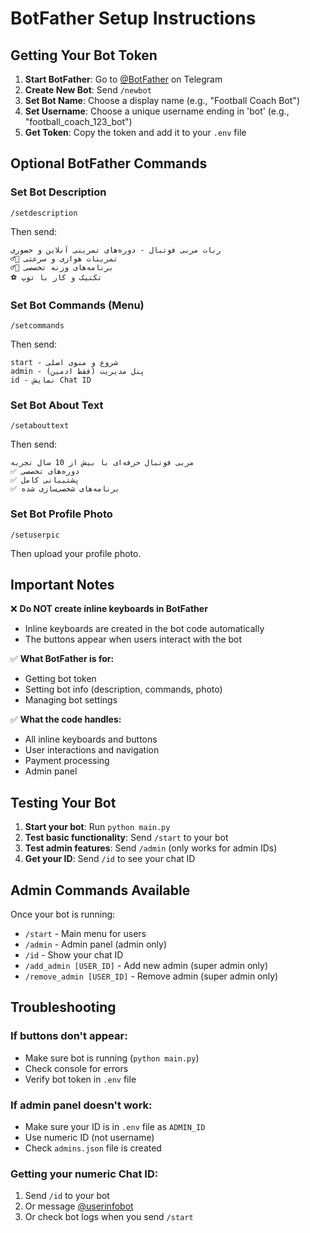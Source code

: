 # BotFather Setup Instructions

## Getting Your Bot Token

1. **Start BotFather**: Go to [@BotFather](https://t.me/botfather) on Telegram
2. **Create New Bot**: Send `/newbot`
3. **Set Bot Name**: Choose a display name (e.g., "Football Coach Bot")
4. **Set Username**: Choose a unique username ending in 'bot' (e.g., "football_coach_123_bot")
5. **Get Token**: Copy the token and add it to your `.env` file

## Optional BotFather Commands

### Set Bot Description
```
/setdescription
```
Then send:
```
ربات مربی فوتبال - دوره‌های تمرینی آنلاین و حضوری
🏃‍♂️ تمرینات هوازی و سرعتی
🏋️‍♂️ برنامه‌های وزنه تخصصی
⚽ تکنیک و کار با توپ
```

### Set Bot Commands (Menu)
```
/setcommands
```
Then send:
```
start - شروع و منوی اصلی
admin - پنل مدیریت (فقط ادمین)
id - نمایش Chat ID
```

### Set Bot About Text
```
/setabouttext
```
Then send:
```
مربی فوتبال حرفه‌ای با بیش از 10 سال تجربه
✅ دوره‌های تخصصی
✅ پشتیبانی کامل
✅ برنامه‌های شخصی‌سازی شده
```

### Set Bot Profile Photo
```
/setuserpic
```
Then upload your profile photo.

## Important Notes

❌ **Do NOT create inline keyboards in BotFather**
- Inline keyboards are created in the bot code automatically
- The buttons appear when users interact with the bot

✅ **What BotFather is for:**
- Getting bot token
- Setting bot info (description, commands, photo)
- Managing bot settings

✅ **What the code handles:**
- All inline keyboards and buttons
- User interactions and navigation
- Payment processing
- Admin panel

## Testing Your Bot

1. **Start your bot**: Run `python main.py`
2. **Test basic functionality**: Send `/start` to your bot
3. **Test admin features**: Send `/admin` (only works for admin IDs)
4. **Get your ID**: Send `/id` to see your chat ID

## Admin Commands Available

Once your bot is running:

- `/start` - Main menu for users
- `/admin` - Admin panel (admin only)
- `/id` - Show your chat ID
- `/add_admin [USER_ID]` - Add new admin (super admin only)
- `/remove_admin [USER_ID]` - Remove admin (super admin only)

## Troubleshooting

### If buttons don't appear:
- Make sure bot is running (`python main.py`)
- Check console for errors
- Verify bot token in `.env` file

### If admin panel doesn't work:
- Make sure your ID is in `.env` file as `ADMIN_ID`
- Use numeric ID (not username)
- Check `admins.json` file is created

### Getting your numeric Chat ID:
1. Send `/id` to your bot
2. Or message [@userinfobot](https://t.me/userinfobot)
3. Or check bot logs when you send `/start`
